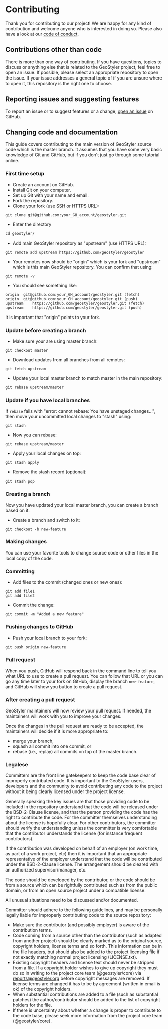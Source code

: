 # Contributing

Thank you for contributing to our project! We are happy for any kind of contribution
and welcome anyone who is interested in doing so. Please also have a look at our [code of conduct](./CODE_OF_CONDUCT.md).

## Contributions other than code

There is more than one way of contributing. If you have questions, topics to discuss or anything else
that is related to the GeoStyler project, feel free to open an issue. If possible, please select an appropriate
repository to open the issue. If your issue addresses a general topic of if you are unsure where to open it,
this repository is the right one to choose.

## Reporting issues and suggesting features

To report an issue or to suggest features or a change,
[open an issue](https://github.com/geostyler/geostyler/issues/new/choose)
on GitHub.

## Changing code and documentation

This guide covers contributing to the main version of GeoStyler source
code which is the master branch.
It assumes that you have some very basic knowledge of Git and GitHub,
but if you don't just go through some tutorial online.

### First time setup

* Create an account on GitHub.
* Install Git on your computer.
* Set up Git with your name and email.
* Fork the repository.
* Clone your fork (use SSH or HTTPS URL):

```
git clone git@github.com:your_GH_account/geostyler.git
```

* Enter the directory

```
cd geostyler/
```

* Add main GeoStyler repository as "upstream" (use HTTPS URL):

```
git remote add upstream https://github.com/geostyler/geostyler
```

* Your remotes now should be "origin" which is your fork and "upstream" which
  is this main GeoStyler repository. You can confirm that using:

```
git remote -v
```

* You should see something like:

```
origin	git@github.com:your_GH_account/geostyler.git (fetch)
origin	git@github.com:your_GH_account/geostyler.git (push)
upstream	https://github.com/geostyler/geostyler.git (fetch)
upstream	https://github.com/geostyler/geostyler.git (push)
```

It is important that "origin" points to your fork.

### Update before creating a branch

* Make sure your are using master branch:

```
git checkout master
```

* Download updates from all branches from all remotes:

```
git fetch upstream
```

* Update your local master branch to match master in the main repository:

```
git rebase upstream/master
```

### Update if you have local branches

If `rebase` fails with "error: cannot rebase: You have unstaged changes...",
then move your uncommitted local changes to "stash" using:

```
git stash
```

* Now you can rebase:

```
git rebase upstream/master
```

* Apply your local changes on top:

```
git stash apply
```

* Remove the stash record (optional):

```
git stash pop
```

### Creating a branch

Now you have updated your local master branch, you can create a branch
based on it.

* Create a branch and switch to it:

```
git checkout -b new-feature
```

### Making changes

You can use your favorite tools to change source code or other files
in the local copy of the code.

### Committing

* Add files to the commit (changed ones or new ones):

```
git add file1
git add file2
```

* Commit the change:

```
git commit -m "Added a new feature"
```

### Pushing changes to GitHub

* Push your local branch to your fork:

```
git push origin new-feature
```

### Pull request

When you push, GitHub will respond back in the command line to tell
you what URL to use to create a pull request. You can follow that URL
or you can go any time later to your fork on GitHub, display the
branch `new-feature`, and GitHub will show you button to create
a pull request.

### After creating a pull request

GeoStyler maintainers will now review your pull request.
If needed, the maintainers will work with you to improve your changes.

Once the changes in the pull request are ready to be accepted,
the maintainers will decide if it is more appropriate to:

* merge your branch,
* squash all commit into one commit, or
* rebase (i.e., replay) all commits on top of the master branch.


### Legalese
Committers are the front line gatekeepers to keep the code base clear of improperly contributed code.
It is important to the GeoStyler users, developers and the community to avoid contributing any
code to the project without it being clearly licensed under the project license.

Generally speaking the key issues are that those providing code to be included in the repository
understand that the code will be released under the BSD-2-Clause license, and that the person providing
the code has the right to contribute the code. For the committer themselves understanding about
the license is hopefully clear. For other contributors, the committer should verify the understanding
unless the committer is very comfortable that the contributor understands the license (for
instance frequent contributors).

If the contribution was developed on behalf of an employer (on work time, as part of a work project,
etc) then it is important that an appropriate representative of the employer understand that the
code will be contributed under the BSD-2-Clause license. The arrangement should be cleared with an
authorized supervisor/manager, etc.

The code should be developed by the contributor, or the code should be from a source which can be
rightfully contributed such as from the public domain, or from an open source project under a
compatible license.

All unusual situations need to be discussed and/or documented.

Committer should adhere to the following guidelines, and may be personally legally liable for
improperly contributing code to the source repository:

* Make sure the contributor (and possibly employer) is aware of the contribution terms.
* Code coming from a source other than the contributor (such as adapted from another project)
  should be clearly marked as to the original source, copyright holders, license terms and so forth.
  This information can be in the file headers, but should also be added to the project licensing
  file if not exactly matching normal project licensing (LICENSE.txt).
* Existing copyright headers and license text should never be stripped from a file. If a copyright
  holder wishes to give up copyright they must do so in writing to the project core team (@geostyler/core)
  via reports@geostyler.org before copyright messages are removed. If license terms are changed it has to
  be by agreement (written in email is ok) of the copyright holders.
* When substantial contributions are added to a file (such as substantial patches) the
  author/contributor should be added to the list of copyright holders for the file.
* If there is uncertainty about whether a change is proper to contribute to the code base, please
  seek more information from the project core team (@geostyler/core).
